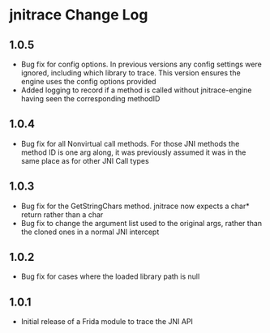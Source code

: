 # jnitrace Change Log

## 1.0.5
- Bug fix for config options. In previous versions any config settings were ignored, including which library to trace. This version ensures the engine uses the config options provided
- Added logging to record if a method is called without jnitrace-engine having seen the corresponding methodID

## 1.0.4
-  Bug fix for all Nonvirtual call methods. For those JNI methods the method ID is one arg along, it was previously assumed it was in the same place as for other JNI Call types

## 1.0.3
- Bug fix for the GetStringChars method. jnitrace now expects a char* return rather than a char
- Bug fix to change the argument list used to the original args, rather than the cloned ones in a normal JNI intercept

## 1.0.2
- Bug fix for cases where the loaded library path is null

## 1.0.1
- Initial release of a Frida module to trace the JNI API